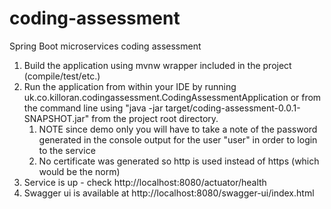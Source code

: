# coding-assessment
Spring Boot microservices coding assessment

1. Build the application using mvnw wrapper included in the project (compile/test/etc.)
2. Run the application from within your IDE by running uk.co.killoran.codingassessment.CodingAssessmentApplication
or from the command line using "java -jar target/coding-assessment-0.0.1-SNAPSHOT.jar" from the project root directory.
   1. NOTE since demo only you will have to take a note of the password generated in the console output for the user "user" in order to login to the service
   2. No certificate was generated so http is used instead of https (which would be the norm)
3. Service is up - check http://localhost:8080/actuator/health
4. Swagger ui is available at http://localhost:8080/swagger-ui/index.html